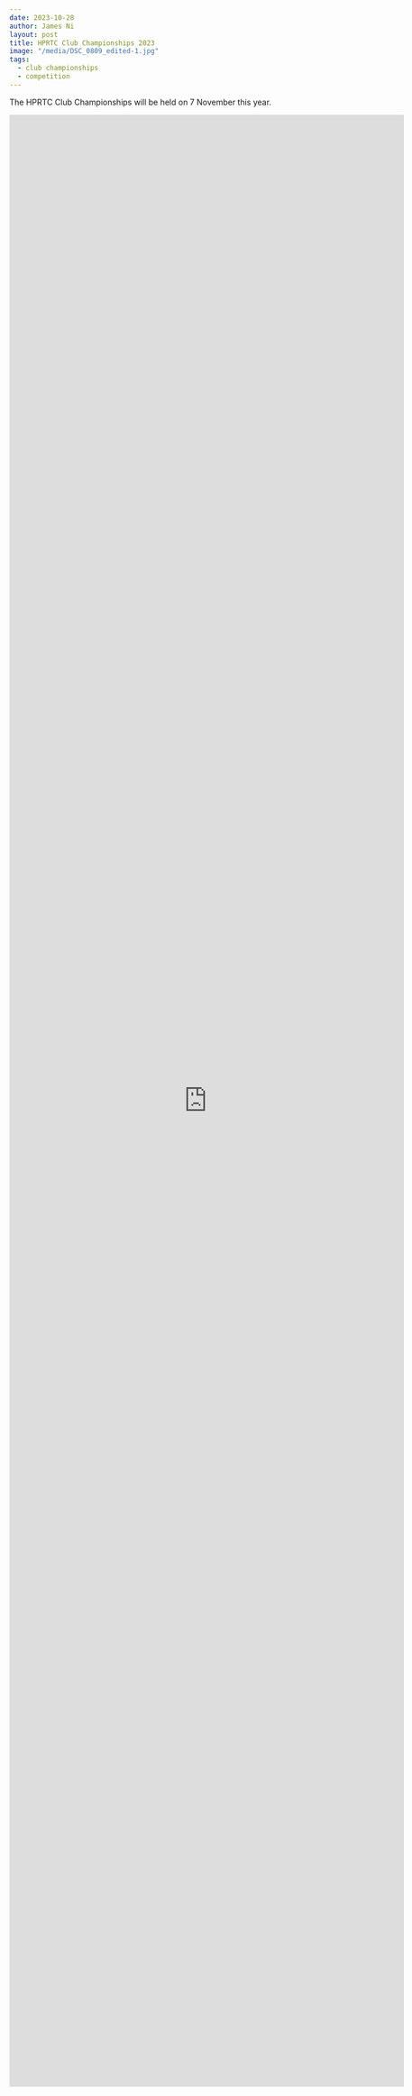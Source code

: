 ```yaml
---
date: 2023-10-28
author: James Ni
layout: post
title: HPRTC Club Championships 2023
image: "/media/DSC_0809_edited-1.jpg"
tags:
  - club championships
  - competition
---
```


The HPRTC Club Championships will be held on 7 November this year.

<iframe src = "https://docs.google.com/forms/d/e/1FAIpQLSdx5GXzFO9xghn9QjHBtOdiZ4QSeBOqQBNZz9fxCya0fo_TLw/viewform?vc=0&c=0&w=1&flr=0" width="700" height="3500" frameborder="0" marginheight="0" marginwidth="0">
</iframe>
